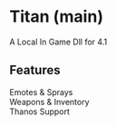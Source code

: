 # Titan (main)
A Local In Game Dll for 4.1

## Features
Emotes & Sprays
<br>
Weapons & Inventory
<br>
Thanos Support